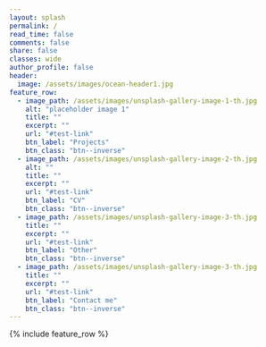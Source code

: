 ```yaml
---
layout: splash
permalink: /
read_time: false
comments: false
share: false
classes: wide
author_profile: false
header:
  image: /assets/images/ocean-header1.jpg
feature_row:
  - image_path: /assets/images/unsplash-gallery-image-1-th.jpg
    alt: "placeholder image 1"
    title: ""
    excerpt: ""
    url: "#test-link"
    btn_label: "Projects"
    btn_class: "btn--inverse"
  - image_path: /assets/images/unsplash-gallery-image-2-th.jpg
    alt: ""
    title: ""
    excerpt: ""
    url: "#test-link"
    btn_label: "CV"
    btn_class: "btn--inverse"
  - image_path: /assets/images/unsplash-gallery-image-3-th.jpg
    title: ""
    excerpt: ""
    url: "#test-link"
    btn_label: "Other"
    btn_class: "btn--inverse"
  - image_path: /assets/images/unsplash-gallery-image-3-th.jpg
    title: ""
    excerpt: ""
    url: "#test-link"
    btn_label: "Contact me"
    btn_class: "btn--inverse"
---
```


{% include feature_row %}
